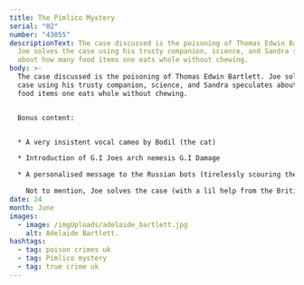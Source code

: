 ```yaml
---
title: The Pimlico Mystery
serial: "02"
number: "43055"
descriptionText: The case discussed is the poisoning of Thomas Edwin Bartlett.
  Joe solves the case using his trusty companion, science, and Sandra speculates
  about how many food items one eats whole without chewing.
body: >-
  The case discussed is the poisoning of Thomas Edwin Bartlett. Joe solves the
  case using his trusty companion, science, and Sandra speculates about how many
  food items one eats whole without chewing. 


  Bonus content: 


  * A very insistent vocal cameo by Bodil (the cat)

  * Introduction of G.I Joes arch nemesis G.I Damage 

  * A personalised message to the Russian bots (tirelessly scouring the InterNjet)

    Not to mention, Joe solves the case (with a lil help from the British Medical Journal). Sandra got her information from murderpedia.org, Joe got his information from wikipedia (which is also where the photo of Adelaide comes from), as well as these two articles: https://www.ncbi.nlm.nih.gov/pmc/articles/PMC2542684/ and https://pubmed.ncbi.nlm.nih.gov/27788591/.
date: 24
month: June
images:
  - image: /imgUploads/adelaide_bartlett.jpg
    alt: Adelaide Bartlett.
hashtags:
  - tag: poison crimes uk
  - tag: Pimlico mystery
  - tag: true crime uk
---
```

